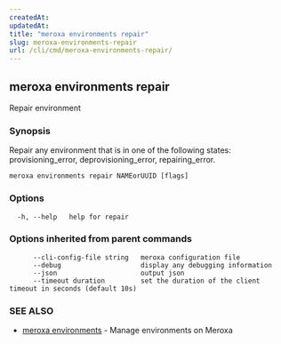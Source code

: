 ```yaml
---
createdAt: 
updatedAt: 
title: "meroxa environments repair"
slug: meroxa-environments-repair
url: /cli/cmd/meroxa-environments-repair/
---
```

## meroxa environments repair

Repair environment

### Synopsis

Repair any environment that is in one of the following states: provisioning_error, deprovisioning_error, repairing_error.

```
meroxa environments repair NAMEorUUID [flags]
```

### Options

```
  -h, --help   help for repair
```

### Options inherited from parent commands

```
      --cli-config-file string   meroxa configuration file
      --debug                    display any debugging information
      --json                     output json
      --timeout duration         set the duration of the client timeout in seconds (default 10s)
```

### SEE ALSO

* [meroxa environments](/cli/cmd/meroxa-environments/)	 - Manage environments on Meroxa

